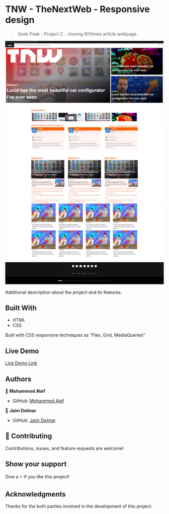# TNW - TheNextWeb - Responsive design

> Snek Peak - Project 2 .. cloning NYtimes article webpage.

![screenshot](./shot1.png)
![screenshot](./shot2.png)
![screenshot](./shot3.png)

Additional description about the project and its features.

## Built With

- HTML
- CSS

Built with CSS responsive techniques as "Flex, Grid, MediaQueries"

## Live Demo

[Live Demo Link](https://jadx2.github.io/tnw_responsive/)

## Authors

👤 **Mohammed Atef**

- GitHub: [Mohammed Atef](https://github.com/Mohamed-js)

👤 **Jaim Delmar**

- GitHub: [Jaim Delmar](https://github.com/jaimdedan)

## 🤝 Contributing

Contributions, issues, and feature requests are welcome!

## Show your support

Give a ⭐️ if you like this project!

## Acknowledgments

Thanks for the both parties involved in the development of this project.
